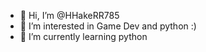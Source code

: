 - 👋 Hi, I’m @HHakeRR785
- 👀 I’m interested in Game Dev and python :)
- 🌱 I’m currently learning python

<!---
HHakeRR785/HHakeRR785 is a ✨ special ✨ repository because its `README.md` (this file) appears on your GitHub profile.
You can click the Preview link to take a look at your changes.
--->
